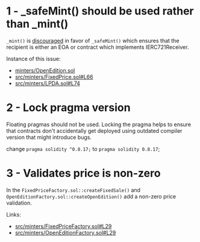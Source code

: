 1 - _safeMint() should be used rather than _mint()
==

```_mint()``` is [discouraged](https://github.com/OpenZeppelin/openzeppelin-contracts/blob/d4d8d2ed9798cc3383912a23b5e8d5cb602f7d4b/contracts/token/ERC721/ERC721.sol) in favor of ```_safeMint()``` which ensures that the recipient is either an EOA or contract which implements IERC721Receiver.

Instance of this issue:

- [minters/OpenEdition.sol](https://github.com/code-423n4/2022-12-escher/blob/5d8be6aa0e8634fdb2f328b99076b0d05fefab73/src/minters/OpenEdition.sol)
- [src/minters/FixedPrice.sol#L66](https://github.com/code-423n4/2022-12-escher/blob/5d8be6aa0e8634fdb2f328b99076b0d05fefab73/src/minters/FixedPrice.sol#L66)
- [src/minters/LPDA.sol#L74](https://github.com/code-423n4/2022-12-escher/blob/5d8be6aa0e8634fdb2f328b99076b0d05fefab73/src/minters/LPDA.sol#L74)

2 - Lock pragma version
==

Floating pragmas should not be used. Locking the pragma helps to ensure that contracts don't accidentally get deployed using outdated compiler version that might introduce bugs.

change ```pragma solidity ^0.8.17;``` to ```pragma solidity 0.8.17```;

3 - Validates price is non-zero
==

In the ```FixedPriceFactory.sol::createFixedSale()``` and ```OpenEditionFactory.sol::createOpenEdition()``` add a non-zero price validation.

Links:

- [src/minters/FixedPriceFactory.sol#L29](https://github.com/code-423n4/2022-12-escher/blob/5d8be6aa0e8634fdb2f328b99076b0d05fefab73/src/minters/FixedPriceFactory.sol#L29)
- [src/minters/OpenEditionFactory.sol#L29](https://github.com/code-423n4/2022-12-escher/blob/5d8be6aa0e8634fdb2f328b99076b0d05fefab73/src/minters/OpenEditionFactory.sol#L29)